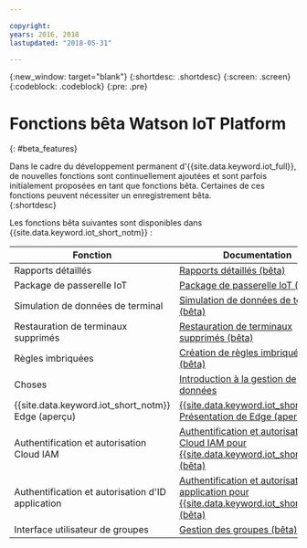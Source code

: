 ```yaml
---

copyright:
years: 2016, 2018
lastupdated: "2018-05-31"

---
```


{:new_window: target="blank"}
{:shortdesc: .shortdesc}
{:screen: .screen}
{:codeblock: .codeblock}
{:pre: .pre}

# Fonctions bêta Watson IoT Platform
{: #beta_features}

Dans le cadre du développement permanent d'{{site.data.keyword.iot_full}}, de nouvelles fonctions sont continuellement ajoutées et sont parfois initialement proposées en tant que fonctions bêta. Certaines de ces fonctions peuvent nécessiter un enregistrement bêta.  
{:shortdesc}

Les fonctions bêta suivantes sont disponibles dans {{site.data.keyword.iot_short_notm}} :

Fonction       | Documentation       
------------- | -------------
Rapports détaillés | [Rapports détaillés (bêta)](reference/security/RM_security.html#drill_down)
Package de passerelle IoT | [Package de passerelle IoT (bêta)](gateways/iotgw.html#gw_package)
Simulation de données de terminal | [Simulation de données de terminal (bêta)](devices/device_sim.html)
Restauration de terminaux supprimés | [Restauration de terminaux supprimés (bêta)](iotplatform_task.html#restore_device)
Règles imbriquées | [Création de règles imbriquées (bêta)](information_management/im_rules.html)
Choses | [Introduction à la gestion de données](GA_information_management/ga_im_device_twin.html#device_twins)
{{site.data.keyword.iot_short_notm}} Edge (aperçu) | [{{site.data.keyword.iot_short_notm}} Présentation de Edge (aperçu)](edge/WIoTP_edge.html)
Authentification et autorisation Cloud IAM | [Authentification et autorisation Cloud IAM pour {{site.data.keyword.iot_short_notm}} (bêta)](reference/security/cloud_iam.html)
Authentification et autorisation d'ID application | [Authentification et autorisation d'ID application pour {{site.data.keyword.iot_short_notm}} (bêta)](reference/security/app_id.html)
Interface utilisateur de groupes | [Gestion des groupes (bêta)](manage_groups.html#groups_overview)
